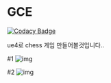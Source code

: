 # GCE

[![Codacy Badge](https://api.codacy.com/project/badge/Grade/b826615311ec44e2ae35360cd6743d2d)](https://app.codacy.com/app/ssapo/GCE?utm_source=github.com&utm_medium=referral&utm_content=ssapo/GCE&utm_campaign=Badge_Grade_Dashboard)

ue4로 chess 게임 만들어볼것입니다..

#1
![img](https://i.imgur.com/48Yniwb.png)

#2
![img](https://i.imgur.com/y3COprE.png)
